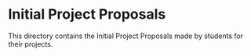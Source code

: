 # Initial Project Proposals
This directory contains the Initial Project Proposals made by students for their projects.
